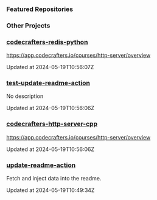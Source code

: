 ### Featured Repositories

### Other Projects

<!-- Featured Repositories Start -->
### [codecrafters-redis-python](https://github.com/notweerdmonk/codecrafters-redis-python)

https://app.codecrafters.io/courses/http-server/overview

Updated at 2024-05-19T10:56:07Z

### [test-update-readme-action](https://github.com/notweerdmonk/test-update-readme-action)

No description

Updated at 2024-05-19T10:56:06Z

### [codecrafters-http-server-cpp](https://github.com/notweerdmonk/codecrafters-http-server-cpp)

https://app.codecrafters.io/courses/http-server/overview

Updated at 2024-05-19T10:56:06Z

### [update-readme-action](https://github.com/notweerdmonk/update-readme-action)

Fetch and inject data into the readme.

Updated at 2024-05-19T10:49:34Z


<!-- Featured Repositories End -->